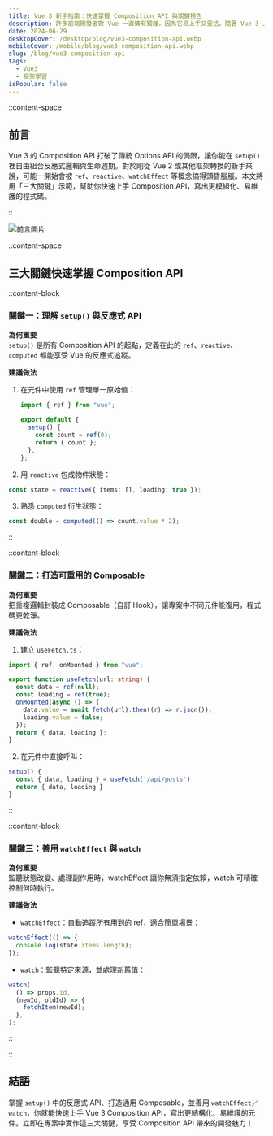 ```yaml
---
title: Vue 3 新手指南：快速掌握 Composition API 與關鍵特色
description: 許多前端開發者對 Vue 一直情有獨鍾，因為它易上手又靈活。隨著 Vue 3 上線，Composition API 的導入更是大幅提升可讀性與維護性。這篇文章將帶你快速瞭解 Vue 3 的獨特魅力，並透過簡單範例幫助你更順利地切換到新版本的思維模式。
date: 2024-06-29
desktopCover: /desktop/blog/vue3-composition-api.webp
mobileCover: /mobile/blog/vue3-composition-api.webp
slug: /blog/vue3-composition-api
tags:
  - Vue3
  - 框架學習
isPopular: false
---
```


::content-space

## 前言

Vue 3 的 Composition API 打破了傳統 Options API 的侷限，讓你能在 `setup()` 裡自由組合反應式邏輯與生命週期。對於剛從 Vue 2 或其他框架轉換的新手來說，可能一開始會被 `ref`、`reactive`、`watchEffect` 等概念搞得頭昏腦脹。本文將用「三大關鍵」示範，幫助你快速上手 Composition API，寫出更模組化、易維護的程式碼。

::

![前言圖片](/desktop/blog/vue3-composition-api.webp)

::content-space

## 三大關鍵快速掌握 Composition API

::content-block

### 關鍵一：理解 `setup()` 與反應式 API

**為何重要**  
`setup()` 是所有 Composition API 的起點，定義在此的 `ref`、`reactive`、`computed` 都能享受 Vue 的反應式追蹤。

**建議做法**

1. 在元件中使用 `ref` 管理單一原始值：

   ```ts
   import { ref } from "vue";

   export default {
     setup() {
       const count = ref(0);
       return { count };
     },
   };
   ```

2. 用 `reactive` 包成物件狀態：

```ts
const state = reactive({ items: [], loading: true });
```

3. 熟悉 `computed` 衍生狀態：

```ts
const double = computed(() => count.value * 2);
```

::

::content-block

### 關鍵二：打造可重用的 Composable

**為何重要**  
把重複邏輯封裝成 Composable（自訂 Hook），讓專案中不同元件能復用，程式碼更乾淨。

**建議做法**

1. 建立 `useFetch.ts`：

```ts
import { ref, onMounted } from "vue";

export function useFetch(url: string) {
  const data = ref(null);
  const loading = ref(true);
  onMounted(async () => {
    data.value = await fetch(url).then((r) => r.json());
    loading.value = false;
  });
  return { data, loading };
}
```

2. 在元件中直接呼叫：

```ts
setup() {
  const { data, loading } = useFetch('/api/posts')
  return { data, loading }
}

```

::

::content-block

### 關鍵三：善用 `watchEffect` 與 `watch`

**為何重要**  
監聽狀態改變、處理副作用時，watchEffect 讓你無須指定依賴，watch 可精確控制何時執行。

**建議做法**

- `watchEffect`：自動追蹤所有用到的 ref，適合簡單場景：

```ts
watchEffect(() => {
  console.log(state.items.length);
});
```

- `watch`：監聽特定來源，並處理新舊值：

```ts
watch(
  () => props.id,
  (newId, oldId) => {
    fetchItem(newId);
  },
);
```

::

::

## 結語

掌握 `setup()` 中的反應式 API、打造通用 Composable，並善用 `watchEffect`／`watch`，你就能快速上手 Vue 3 Composition API，寫出更結構化、易維護的元件。立即在專案中實作這三大關鍵，享受 Composition API 帶來的開發魅力！
